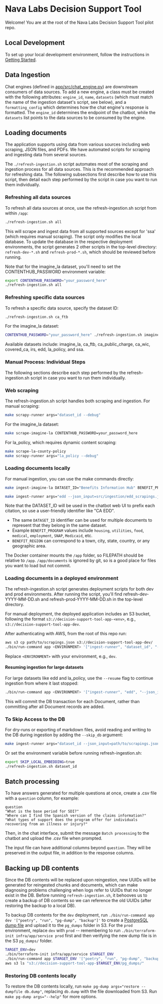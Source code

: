 # Nava Labs Decision Support Tool

Welcome! You are at the root of the Nava Labs Decision Support Tool pilot repo.

## Local Development

To set up your local development environment, follow the instructions in [Getting Started](docs/app/getting-started.md).

## Data Ingestion

Chat engines (defined in [app/src/chat_engine.py](https://github.com/navapbc/labs-decision-support-tool/blob/main/app/src/chat_engine.py)) are downstream consumers of data sources. To add a new engine, a class must be created with the following attributes: `engine_id`, `name`, `datasets` (which must match the name of the ingestion dataset's script, see below), and a `formatting_config` which determines how the chat engine's response is formatted.
The `engine_id` determines the endpoint of the chatbot, while the `datasets` list points to the data sources to be consumed by the engine.

## Loading documents

The application supports using data from various sources including web scraping, JSON files, and PDFs. We have automated scripts for scraping and ingesting data from several sources.

The `./refresh-ingestion.sh` script automates most of the scraping and ingestion process for all data sources. This is the recommended approach for refreshing data. The following subsections first describe how to use this script, then detail each step performed by the script in case you want to run them individually.

### Refreshing all data sources

To refresh all data sources at once, use the refresh-ingestion.sh script from within `/app`:

```bash
./refresh-ingestion.sh all
```

This will scrape and ingest data from all supported sources except for 'ssa' (which requires manual scraping). The script only modifies the local database. To update the database in the respective deployment environments, the script generates 2 other scripts in the top-level directory: `refresh-dev-*.sh` and `refresh-prod-*.sh`, which should be reviewed before running.

Note that for the imagine_la dataset, you'll need to set the CONTENTHUB_PASSWORD environment variable:

```bash
export CONTENTHUB_PASSWORD="your_password_here"
./refresh-ingestion.sh all
```

### Refreshing specific data sources

To refresh a specific data source, specify the dataset ID:

```bash
./refresh-ingestion.sh ca_ftb
```

For the imagine_la dataset:

```bash
CONTENTHUB_PASSWORD="your_password_here" ./refresh-ingestion.sh imagine_la
```

Available datasets include: imagine_la, ca_ftb, ca_public_charge, ca_wic, covered_ca, irs, edd, la_policy, and ssa.

### Manual Process: Individual Steps

The following sections describe each step performed by the refresh-ingestion.sh script in case you want to run them individually.

### Web scraping

The refresh-ingestion.sh script handles both scraping and ingestion. For manual scraping:

```bash
make scrapy-runner args="dataset_id --debug"
```

For the imagine_la dataset:

```bash
make scrape-imagine-la CONTENTHUB_PASSWORD=your_password_here
```

For la_policy, which requires dynamic content scraping:

```bash
make scrape-la-county-policy
make scrapy-runner args="la_policy --debug"
```

### Loading documents locally

For manual ingestion, you can use the make commands directly:

```bash
make ingest-imagine-la DATASET_ID="Benefits Information Hub" BENEFIT_PROGRAM=mixed BENEFIT_REGION=California FILEPATH=src/ingestion/imagine_la/scrape/pages
```

```bash
make ingest-runner args="edd --json_input=src/ingestion/edd_scrapings.json"
```

Note that the DATASET_ID will be used in the chatbot web UI to prefix each citation, so use a user-friendly identifier like "CA EDD".

- The same `DATASET_ID` identifier can be used for multiple documents to represent that they belong in the same dataset.
- Example `BENEFIT_PROGRAM` values include `housing`, `utilities`, `food`, `medical`, `employment`, `SNAP`, `Medicaid`, etc.
- `BENEFIT_REGION` can correspond to a town, city, state, country, or any geographic area.

The Docker container mounts the `/app` folder, so FILEPATH should be relative to `/app`. `/app/documents` is ignored by git, so is a good place for files you want to load but not commit.

### Loading documents in a deployed environment

The refresh-ingestion.sh script generates deployment scripts for both dev and prod environments. After running the script, you'll find refresh-dev-YYYY-MM-DD.sh and refresh-prod-YYYY-MM-DD.sh in the top-level directory.

For manual deployment, the deployed application includes an S3 bucket, following the format `s3://decision-support-tool-app-<env>`, e.g., `s3://decision-support-tool-app-dev`.

After authenticating with AWS, from the root of this repo run:

```bash
aws s3 cp path/to/scrapings.json s3://decision-support-tool-app-dev/
./bin/run-command app <ENVIRONMENT> '["ingest-runner", "dataset_id", "--json_input", "s3://decision-support-tool-app-dev/scrapings.json"]'
```

Replace `<ENVIRONMENT>` with your environment, e.g., `dev`.

#### Resuming ingestion for large datasets

For large datasets like edd and la_policy, use the `--resume` flag to continue ingestion from where it last stopped:

```bash
./bin/run-command app <ENVIRONMENT> '["ingest-runner", "edd", "--json_input", "s3://decision-support-tool-app-dev/edd/edd_scrapings.json", "--resume"]'
```

This will commit the DB transaction for each Document, rather than committing after all Document records are added.

### To Skip Access to the DB

For dry-runs or exporting of markdown files, avoid reading and writing to the DB during ingestion by adding the `--skip_db` argument:

```bash
make ingest-runner args="dataset_id --json_input=path/to/scrapings.json --skip_db"
```

Or set the environment variable before running refresh-ingestion.sh:

```bash
export SKIP_LOCAL_EMBEDDING=true
./refresh-ingestion.sh dataset_id
```

## Batch processing

To have answers generated for multiple questions at once, create a .csv file with a `question` column, for example:

```
question
"What is the base period for SDI?"
"Where can I find the Spanish version of the claims information?"
"What types of support does the program offer for individuals recovering from an illness or injury?"
```

Then, in the chat interface, submit the message `Batch processing` to the chatbot and upload the .csv file when prompted.

The input file can have additional columns beyond `question`. They will be preserved in the output file, in addition to the response columns.

## Backing up DB contents

Since the DB contents will be replaced upon reingestion, new UUIDs will be generated for reingested chunks and documents, which can make diagnosing problems challenging when logs refer to UUIDs that no longer exist in the DB. Before running `refresh-ingestion.sh`, it behooves us to create a backup of DB contents so we can reference the old UUIDs (after restoring the backup to a local DB).

To backup DB contents for the `dev` deployment, run `./bin/run-command app dev '["poetry", "run", "pg-dump", "backup"]'` to create a [PostgreSQL dump file](https://www.postgresql.org/docs/current/backup-dump.html) and upload it to the `pg_dumps` folder in S3. For the `prod` environment, replace `dev` with `prod` -- remembering to run `./bin/terraform-init infra/app/service prod` first and then verifying the new dump file is in the S3 `pg_dumps/` folder.

```sh
TARGET_ENV=dev
./bin/terraform-init infra/app/service $TARGET_ENV
./bin/run-command app $TARGET_ENV '["poetry", "run", "pg-dump", "backup"]'
aws s3 ls "s3://decision-support-tool-app-$TARGET_ENV/pg_dumps/"
```

### Restoring DB contents locally

To restore the DB contents locally, run `make pg-dump args="restore --dumpfile db.dump"`, replacing `db.dump` with the file downloaded from S3. Run `make pg-dump args="--help"` for more options.
